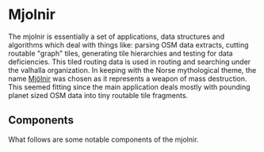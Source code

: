 # Mjolnir

The mjolnir is essentially a set of applications, data structures and algorithms which deal with things like: parsing OSM data extracts, cutting routable "graph" tiles, generating tile hierarchies and testing for data deficiencies.  This tiled routing data is used in routing and searching under the valhalla organization.  In keeping with the Norse mythological theme, the name [Mjölnir](https://en.wikipedia.org/wiki/Mj%C3%B6lnir) was chosen as it represents a weapon of mass destruction.  This seemed fitting since the main application deals mostly with pounding planet sized OSM data into tiny routable tile fragments.

## Components ##

What follows are some notable components of the mjolnir.
